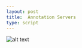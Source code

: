 ```yaml
---
layout: post
title:  Annotation Servers
type: script
---
```


![alt text]({{site.baseurl}}/images/annotation-servers.png "Logo Title Text 1")
